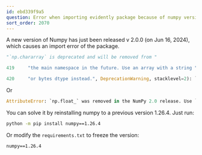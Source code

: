 ```yaml
---
id: ebd339f9a5
question: Error when importing evidently package because of numpy version upgraded
sort_order: 2070
---
```


A new version of Numpy has just been released v 2.0.0 (on Jun 16, 2024), which causes an import error of the package.

```python
"`np.chararray` is deprecated and will be removed from "

419     "the main namespace in the future. Use an array with a string "

420     "or bytes dtype instead.", DeprecationWarning, stacklevel=2): `np.float_` was removed in the NumPy 2.0 release. Use `np.float64` instead.
```

Or

```python
AttributeError: `np.float_` was removed in the NumPy 2.0 release. Use `np.float64` instead.
```

You can solve it by reinstalling numpy to a previous version 1.26.4. Just run:

```bash
python -m pip install numpy==1.26.4
```

Or modify the `requirements.txt` to freeze the version:

```text
numpy==1.26.4
```